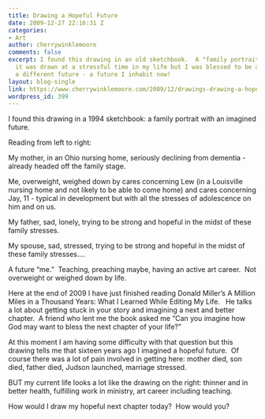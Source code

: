 ```yaml
---
title: Drawing a Hopeful Future
date: 2009-12-27 22:16:31 Z
categories:
- Art
author: cherrywinklemoore
comments: false
excerpt: I found this drawing in an old sketchbook.  A "family portrait" of sorts,
  it was drawn at a stressful time in my life but I was blessed to be able to imagine
  a different future - a future I inhabit now!
layout: blog-single
link: https://www.cherrywinklemoore.com/2009/12/drawings-drawing-a-hopeful-future/
wordpress_id: 399
---
```


I found this drawing in a 1994 sketchbook: a family portrait with an imagined future.

Reading from left to right:

My mother, in an Ohio nursing home, seriously declining from dementia - already headed off the family stage.

Me, overweight, weighed down by cares concerning Lew (in a Louisville nursing home and not likely to be able to come home) and cares concerning Jay, 11 - typical in development but with all the stresses of adolescence on him and on us.

My father, sad, lonely, trying to be strong and hopeful in the midst of these family stresses.

My spouse, sad, stressed, trying to be strong and hopeful in the midst of these family stresses….

A future “me.”  Teaching, preaching maybe, having an active art career.  Not overweight or weighed down by life.

Here at the end of 2009 I have just finished reading Donald Miller’s A Million Miles in a Thousand Years: What I Learned While Editing My Life.   He talks a lot about getting stuck in your story and imagining a next and better chapter.  A friend who lent me the book asked me “Can you imagine how God may want to bless the next chapter of your life?”

At this moment I am having some difficulty with that question but this drawing tells me that sixteen years ago I imagined a hopeful future.  Of course there was a lot of pain involved in getting here: mother died, son died, father died, Judson launched, marriage stressed.

BUT my current life looks a lot like the drawing on the right: thinner and in better health, fulfilling work in ministry, art career including teaching.

How would I draw my hopeful next chapter today?  How would you?
